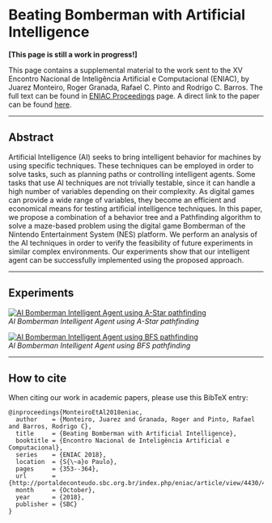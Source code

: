 # Beating Bomberman with Artificial Intelligence

**[This page is still a work in progress!]**

This page contains a supplemental material to the work sent to the XV Encontro Nacional de Inteligência Artificial e Computacional (ENIAC), by Juarez Monteiro, Roger Granada, Rafael C. Pinto and Rodrigo C. Barros. The full text can be found in [ENIAC Proceedings](http://portaldeconteudo.sbc.org.br/index.php/eniac) page. 
A direct link to the paper can be found [here](http://portaldeconteudo.sbc.org.br/index.php/eniac/article/view/4430/4354). 

---
## Abstract

Artificial Intelligence (AI) seeks to bring intelligent behavior for machines by using specific techniques. These techniques can be employed in order to solve tasks, such as planning paths or controlling intelligent agents. Some tasks that use AI techniques are not trivially testable, since it can handle a high number of variables depending on their complexity. As digital games can provide a wide range of variables, they become an efficient and economical means for testing artificial intelligence techniques. In this paper, we propose a combination of a behavior tree and a Pathfinding algorithm to solve a maze-based problem using the digital game Bomberman of the Nintendo Entertainment System (NES) platform. We perform an analysis of the AI techniques in order to verify the feasibility of future experiments in similar complex environments. Our experiments show that our intelligent agent can be successfully implemented using the proposed approach.

---
## Experiments
[![AI Bomberman Intelligent Agent using A-Star pathfinding](https://img.youtube.com/vi/jxsu8gOCfIk/0.jpg)](https://www.youtube.com/watch?v=jxsu8gOCfIk)
</br>*AI Bomberman Intelligent Agent using A-Star pathfinding*

<!-- [![AI Bomberman Intelligent Agent using A-Star pathfinding](https://media.giphy.com/media/RJO38aflEBZu3Qaewq/giphy.gif)](https://www.youtube.com/watch?v=jxsu8gOCfIk) -->

[![AI Bomberman Intelligent Agent using BFS pathfinding](https://img.youtube.com/vi/NiAxx0FVayE/0.jpg)](https://www.youtube.com/watch?v=NiAxx0FVayE)
</br>*AI Bomberman Intelligent Agent using BFS pathfinding*

<!--[![AI Bomberman Intelligent Agent using BFS pathfinding](https://media.giphy.com/media/2wSddm0I8hy8oGKjhS/giphy.gif)](https://www.youtube.com/watch?v=NiAxx0FVayE) -->
---
## How to cite

When citing our work in academic papers, please use this BibTeX entry:

```
@inproceedings{MonteiroEtAl2018eniac,
  author    = {Monteiro, Juarez and Granada, Roger and Pinto, Rafael and Barros, Rodrigo C},
  title     = {Beating Bomberman with Artificial Intelligence},
  booktitle = {Encontro Nacional de Inteligência Artificial e Computacional},
  series    = {ENIAC 2018},
  location  = {S{\~a}o Paulo},
  pages     = {353--364},
  url       = {http://portaldeconteudo.sbc.org.br/index.php/eniac/article/view/4430/4354},
  month     = {October},
  year      = {2018},
  publisher = {SBC}
}
```
